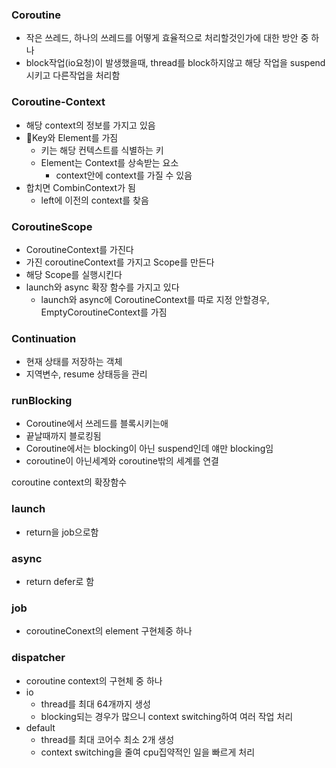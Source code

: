 ### Coroutine
- 작은 쓰레드, 하나의 쓰레드를 어떻게 효율적으로 처리할것인가에 대한 방안 중 하나
- block작업(io요청)이 발생했을때, thread를 block하지않고 해당 작업을 suspend시키고 다른작업을 처리함

### Coroutine-Context
- 해당 context의 정보를 가지고 있음
- Key와 Element를 가짐
	- 키는 해당 컨텍스트를 식별하는 키
	- Element는 Context를 상속받는 요소
		- context안에 context를 가질 수 있음
- 합치면 CombinContext가 됨
	- left에 이전의 context를 찾음

### CoroutineScope
- CoroutineContext를 가진다
- 가진 coroutineContext를 가지고 Scope를 만든다
- 해당 Scope를 실행시킨다
- launch와 async 확장 함수를 가지고 있다
	- launch와 async에 CoroutineContext를 따로 지정 안할경우, EmptyCoroutineContext를 가짐

### Continuation
- 현재 상태를 저장하는 객체
- 지역변수, resume 상태등을 관리

### runBlocking
- Coroutine에서 쓰레드를 블록시키는애
- 끝날때까지 블로킹됨
- Coroutine에서는 blocking이 아닌 suspend인데 얘만 blocking임
- coroutine이 아닌세계와 coroutine밖의 세계를 연결

coroutine context의 확장함수
### launch
- return을 job으로함
### async
- return defer로 함

### job
- coroutineConext의 element 구현체중 하나

### dispatcher
- coroutine context의 구현체 중 하나
- io
	- thread를 최대 64개까지 생성
	- blocking되는 경우가 많으니 context switching하여 여러 작업 처리
- default
	- thread를 최대 코어수 최소 2개 생성
	- context switching을 줄여 cpu집약적인 일을 빠르게 처리


